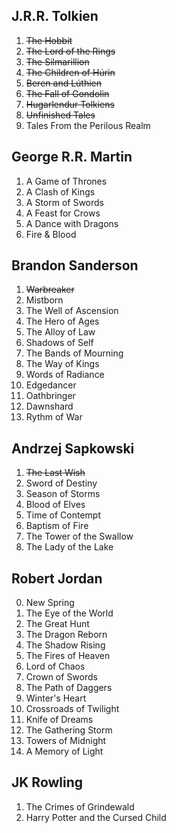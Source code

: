 ## J.R.R. Tolkien

1. <s>The Hobbit</s>
2. <s>The Lord of the Rings</s>
3. <s>The Silmarillion</s>
4. <s>The Children of Húrin</s>
5. <s>Beren and Lúthien</s>
6. <s>The Fall of Gondolin</s>
7. <s>Hugarlendur Tolkiens</s>
8. <s>Unfinished Tales</s>
9. Tales From the Perilous Realm

## George R.R. Martin

1. A Game of Thrones
2. A Clash of Kings
3. A Storm of Swords
4. A Feast for Crows
5. A Dance with Dragons
6. Fire & Blood

## Brandon Sanderson

1. <s>Warbreaker</s>
2. Mistborn
3. The Well of Ascension
4. The Hero of Ages
5. The Alloy of Law
6. Shadows of Self
7. The Bands of Mourning
8. The Way of Kings
9. Words of Radiance
10. Edgedancer
11. Oathbringer
12. Dawnshard
13. Rythm of War

## Andrzej Sapkowski

1. <s>The Last Wish</s>
2. Sword of Destiny
3. Season of Storms
4. Blood of Elves
5. Time of Contempt
6. Baptism of Fire
7. The Tower of the Swallow
8. The Lady of the Lake

## Robert Jordan

0. New Spring
1. The Eye of the World
2. The Great Hunt
3. The Dragon Reborn
4. The Shadow Rising
5. The Fires of Heaven
6. Lord of Chaos
7. Crown of Swords
8. The Path of Daggers
9. Winter's Heart
10. Crossroads of Twilight
11. Knife of Dreams
12. The Gathering Storm
13. Towers of Midnight
14. A Memory of Light

## JK Rowling

1. The Crimes of Grindewald
2. Harry Potter and the Cursed Child
